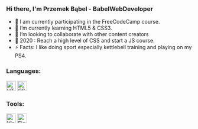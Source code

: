 ### Hi there, I'm Przemek Bąbel - BabelWebDeveloper

- 💼 I am currently participating in the FreeCodeCamp course.
- 💾 I’m currently learning HTML5 & CSS3.
- 👯 I’m looking to collaborate with other content creators
- 🎯 2020 : Reach a high level of CSS and start a JS course.
- ⚡ Facts: I like doing sport especially kettlebell training and playing on my PS4.

### Languages:

<img alt="HTML" width="26px" src="https://raw.githubusercontent.com/BabelWebDeveloper/BabelWebDeveloper/master/img/html.png"/>
<img alt="CSS" width="26px" src="https://raw.githubusercontent.com/BabelWebDeveloper/BabelWebDeveloper/master/img/css.png"/>

### Tools:

<img alt="Visual Studio Code" width="26px" src="https://raw.githubusercontent.com/BabelWebDeveloper/BabelWebDeveloper/master/img/vsc.jpg"/>
<img alt="Figma" width="26px" src="https://raw.githubusercontent.com/BabelWebDeveloper/BabelWebDeveloper/master/img/figma.png"/>

